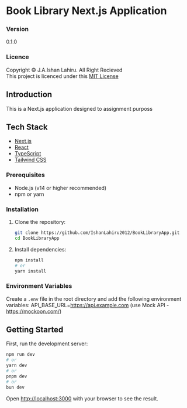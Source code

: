 # Book Library Next.js Application

### Version
0.1.0

### Licence
Copyright © J.A.Ishan Lahiru. All Right Recieved <br>
This project is licenced under this [MIT License](License.txt)

## Introduction
This is a Next.js application designed to assignment purposs

## Tech Stack
- [Next.js](https://nextjs.org/)
- [React](https://reactjs.org/)
- [TypeScript](https://www.typescriptlang.org/) 
- [Tailwind CSS](https://tailwindcss.com/) 

### Prerequisites
- Node.js (v14 or higher recommended)
- npm or yarn

### Installation
1. Clone the repository:
    ```sh
    git clone https://github.com/IshanLahiru2012/BookLibraryApp.git
    cd BookLibraryApp
    ```
2. Install dependencies:
    ```sh
    npm install
    # or
    yarn install
    ```
    
### Environment Variables
Create a `.env` file in the root directory and add the following environment variables: 
API_BASE_URL=https://api.example.com (use Mock API - https://mockoon.com/)

## Getting Started

First, run the development server:

```bash
npm run dev
# or
yarn dev
# or
pnpm dev
# or
bun dev
```

Open [http://localhost:3000](http://localhost:3000) with your browser to see the result.

